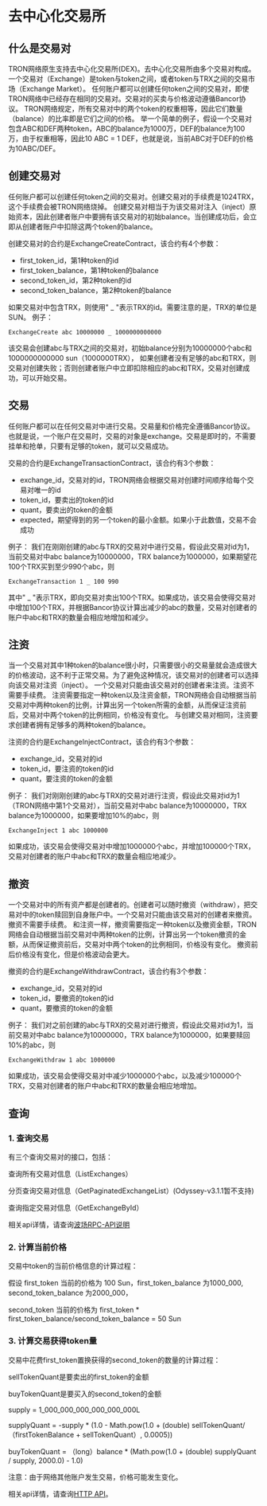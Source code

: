 # 去中心化交易所

## 什么是交易对

TRON网络原生支持去中心化交易所(DEX)。去中心化交易所由多个交易对构成。一个交易对（Exchange）是token与token之间，或者token与TRX之间的交易市场（Exchange Market）。
任何账户都可以创建任何token之间的交易对，即使TRON网络中已经存在相同的交易对。交易对的买卖与价格波动遵循Bancor协议。
TRON网络规定，所有交易对中的两个token的权重相等，因此它们数量（balance）的比率即是它们之间的价格。
举一个简单的例子，假设一个交易对包含ABC和DEF两种token，ABC的balance为1000万，DEF的balance为100万，由于权重相等，因此10 ABC = 1 DEF，也就是说，当前ABC对于DEF的价格为10ABC/DEF。

## 创建交易对

任何账户都可以创建任何token之间的交易对。创建交易对的手续费是1024TRX，这个手续费会被TRON网络烧掉。
创建交易对相当于为该交易对注入（inject）原始资本，因此创建者账户中要拥有该交易对的初始balance。当创建成功后，会立即从创建者账户中扣除这两个token的balance。

创建交易对的合约是ExchangeCreateContract，该合约有4个参数：

- first_token_id，第1种token的id
- first_token_balance，第1种token的balance
- second_token_id，第2种token的id
- second_token_balance，第2种token的balance

如果交易对中包含TRX，则使用" _ "表示TRX的id。需要注意的是，TRX的单位是SUN。
例子：

```shell
ExchangeCreate abc 10000000 _ 1000000000000
```

该交易会创建abc与TRX之间的交易对，初始balance分别为10000000个abc和1000000000000 sun（1000000TRX），
如果创建者没有足够的abc和TRX，则交易对创建失败；否则创建者账户中立即扣除相应的abc和TRX，交易对创建成功，可以开始交易。

## 交易

任何账户都可以在任何交易对中进行交易。交易量和价格完全遵循Bancor协议。也就是说，一个账户在交易时，交易的对象是exchange。交易是即时的，不需要挂单和抢单，只要有足够的token，就可以交易成功。

交易的合约是ExchangeTransactionContract，该合约有3个参数：

- exchange_id，交易对的id，TRON网络会根据交易对创建时间顺序给每个交易对唯一的id
- token_id，要卖出的token的id
- quant，要卖出的token的金额
- expected，期望得到的另一个token的最小金额。如果小于此数值，交易不会成功

例子：
我们在刚刚创建的abc与TRX的交易对中进行交易，假设此交易对id为1，当前交易对中abc balance为10000000，TRX balance为1000000，如果期望花100个TRX买到至少990个abc，则

```shell
ExchangeTransaction 1 _ 100 990
```

其中" _ "表示TRX，即向交易对卖出100个TRX。如果成功，该交易会使得交易对中增加100个TRX，并根据Bancor协议计算出减少的abc的数量，交易对创建者的账户中abc和TRX的数量会相应地增加和减少。

## 注资

当一个交易对其中1种token的balance很小时，只需要很小的交易量就会造成很大的价格波动，这不利于正常交易。为了避免这种情况，该交易对的创建者可以选择向该交易对注资（inject）。
一个交易对只能由该交易对的创建者来注资。注资不需要手续费。
注资需要指定一种token以及注资金额，TRON网络会自动根据当前交易对中两种token的比例，计算出另一个token所需的金额，从而保证注资前后，交易对中两个token的比例相同，价格没有变化。   与创建交易对相同，注资要求创建者拥有足够多的两种token的balance。

注资的合约是ExchangeInjectContract，该合约有3个参数：

- exchange_id，交易对的id
- token_id，要注资的token的id
- quant，要注资的token的金额

例子：
我们对刚刚创建的abc与TRX的交易对进行注资，假设此交易对id为1（TRON网络中第1个交易对），当前交易对中abc balance为10000000，TRX balance为1000000，如果要增加10%的abc，则

```shell
ExchangeInject 1 abc 1000000
```

如果成功，该交易会使得交易对中增加1000000个abc，并增加100000个TRX，交易对创建者的账户中abc和TRX的数量会相应地减少。

## 撤资

一个交易对中的所有资产都是创建者的。创建者可以随时撤资（withdraw），把交易对中的token赎回到自身账户中。一个交易对只能由该交易对的创建者来撤资。撤资不需要手续费。
和注资一样，撤资需要指定一种token以及撤资金额，TRON网络会自动根据当前交易对中两种token的比例，计算出另一个token撤资的金额，从而保证撤资前后，交易对中两个token的比例相同，价格没有变化。
撤资前后价格没有变化，但是价格波动会更大。

撤资的合约是ExchangeWithdrawContract，该合约有3个参数：

- exchange_id，交易对的id
- token_id，要撤资的token的id
- quant，要撤资的token的金额

例子：
我们对之前创建的abc与TRX的交易对进行撤资，假设此交易对id为1，当前交易对中abc balance为10000000，TRX balance为1000000，如果要赎回10%的abc，则

```shell
ExchangeWithdraw 1 abc 1000000
```

如果成功，该交易会使得交易对中减少1000000个abc，以及减少100000个TRX，交易对创建者的账户中abc和TRX的数量会相应地增加。

## 查询

### 1. 查询交易

有三个查询交易对的接口，包括：

查询所有交易对信息（ListExchanges）

分页查询交易对信息（GetPaginatedExchangeList）(Odyssey-v3.1.1暂不支持)

查询指定交易对信息（GetExchangeById）

相关api详情，请查询[波场RPC-API说明](https://github.com/tronprotocol/Documentation/blob/master/%E4%B8%AD%E6%96%87%E6%96%87%E6%A1%A3/%E6%B3%A2%E5%9C%BA%E5%8D%8F%E8%AE%AE/%E6%B3%A2%E5%9C%BA%E9%92%B1%E5%8C%85RPC-API.md#64-%E6%9F%A5%E8%AF%A2%E6%8C%87%E5%AE%9A%E4%BA%A4%E6%98%93%E5%AF%B9)

### 2. 计算当前价格

交易中token的当前价格信息的计算过程：

假设 first_token 当前的价格为 100 Sun，first_token_balance 为1000_000, second_token_balance 为2000_000，

second_token 当前的价格为 first_token * first_token_balance/second_token_balance = 50 Sun

### 3. 计算交易获得token量

交易中花费first_token置换获得的second_token的数量的计算过程：

sellTokenQuant是要卖出的first_token的金额

buyTokenQuant是要买入的second_token的金额

supply = 1_000_000_000_000_000_000L

supplyQuant = -supply * (1.0 - Math.pow(1.0 + (double) sellTokenQuant/（firstTokenBalance + sellTokenQuant）, 0.0005))

buyTokenQuant = （long）balance * (Math.pow(1.0 + (double) supplyQuant / supply, 2000.0) - 1.0)

注意：由于网络其他账户发生交易，价格可能发生变化。

相关api详情，请查询[HTTP API](../api/http.md)。
